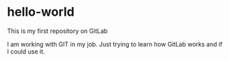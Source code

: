# hello-world
This is my first repository on GitLab

I am working with GIT in my job. Just trying to learn how GitLab works and if I could use it.
